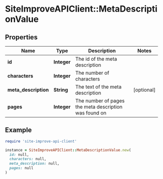 # SiteImproveAPIClient::MetaDescriptionValue

## Properties

| Name | Type | Description | Notes |
| ---- | ---- | ----------- | ----- |
| **id** | **Integer** | The id of the meta description |  |
| **characters** | **Integer** | The number of characters |  |
| **meta_description** | **String** | The text of the meta description | [optional] |
| **pages** | **Integer** | The number of pages the meta description was found on |  |

## Example

```ruby
require 'site-improve-api-client'

instance = SiteImproveAPIClient::MetaDescriptionValue.new(
  id: null,
  characters: null,
  meta_description: null,
  pages: null
)
```

